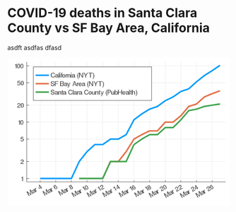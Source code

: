 # COVID-19 deaths in Santa Clara County vs SF Bay Area, California



asdft asdfas dfasd


![Deaths vs time for Santa Clara County](santaClaraCountyDeaths.png)
